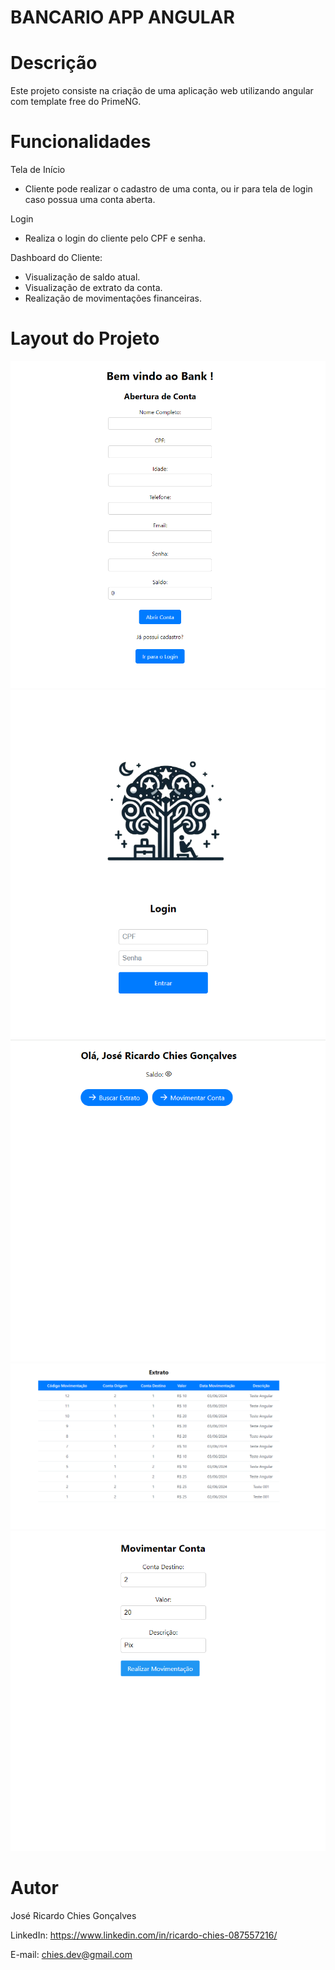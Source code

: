 # BANCARIO APP ANGULAR

# Descrição
Este projeto consiste na criação de uma aplicação web utilizando angular com template free do PrimeNG.<br>

# Funcionalidades

Tela de Início
<ul>
  <li>Cliente pode realizar o cadastro de uma conta, ou ir para tela de login caso possua uma conta aberta.</li>
</ul>

Login
<ul>
  <li>Realiza o login do cliente pelo CPF e senha.</li>
</ul>

Dashboard do Cliente: 
<ul>
  <li>Visualização de saldo atual.</li>
  <li>Visualização de extrato da conta.</li>
  <li>Realização de movimentações financeiras.</li>
</ul>

# Layout do Projeto

<p align="center">
  <img src="src/assets/to_readme/home.png">
  <img src="src/assets/to_readme/login.png">
  <img src="src/assets/to_readme/dashboard.png">
  <img src="src/assets/to_readme/extrato.png">
  <img src="src/assets/to_readme/movimentar.png">
</p>

# Autor
José Ricardo Chies Gonçalves

LinkedIn:
https://www.linkedin.com/in/ricardo-chies-087557216/

E-mail:
chies.dev@gmail.com

